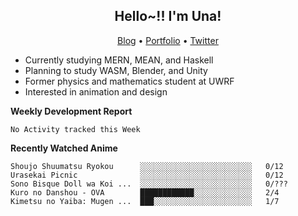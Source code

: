 <h2 align="center">
  Hello~!! I'm Una!
</h2>

<p align="center">
  <a href="https://anarchy.website/">Blog</a> &bull;
  <a href="https://una-ada.github.io/">Portfolio</a> &bull;
  <a href="https://twitter.com/unaxiii">Twitter</a>
</p>

- Currently studying MERN, MEAN, and Haskell
- Planning to study WASM, Blender, and Unity
- Former physics and mathematics student at UWRF
- Interested in animation and design

**Weekly Development Report**

<!--START_SECTION:waka-->
```text
No Activity tracked this Week
```
<!--END_SECTION:waka-->

**Recently Watched Anime**

<!-- RECENT-ANIME:START -->

    Shoujo Shuumatsu Ryokou      ░░░░░░░░░░░░░░░░░░░░░░░░░   0/12
    Urasekai Picnic              ░░░░░░░░░░░░░░░░░░░░░░░░░   0/12
    Sono Bisque Doll wa Koi ...  ░░░░░░░░░░░░░░░░░░░░░░░░░   0/???
    Kuro no Danshou - OVA        ████████████░░░░░░░░░░░░░   2/4
    Kimetsu no Yaiba: Mugen ...  ███░░░░░░░░░░░░░░░░░░░░░░   1/7
<!-- RECENT-ANIME:END -->
